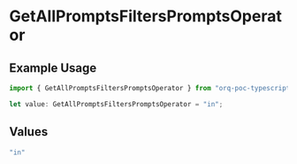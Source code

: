 # GetAllPromptsFiltersPromptsOperator

## Example Usage

```typescript
import { GetAllPromptsFiltersPromptsOperator } from "orq-poc-typescript-multi-env-version/models/operations";

let value: GetAllPromptsFiltersPromptsOperator = "in";
```

## Values

```typescript
"in"
```